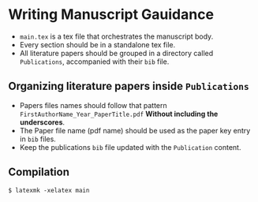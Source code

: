 # Writing Manuscript Gauidance

- `main.tex` is a tex file that orchestrates the manuscript body.
- Every section should be in a standalone tex file.
- All literature papers should be grouped in a directory called `Publications`, accompanied with their `bib` file. 



## Organizing literature papers inside `Publications`
- Papers files names should follow that pattern `FirstAuthorName_Year_PaperTitle.pdf` **Without including the underscores**.
- The Paper file name (pdf name) should be used as the paper key entry in `bib` files.
- Keep the publications `bib` file updated with the `Publication` content.


## Compilation 
`$ latexmk -xelatex main`
